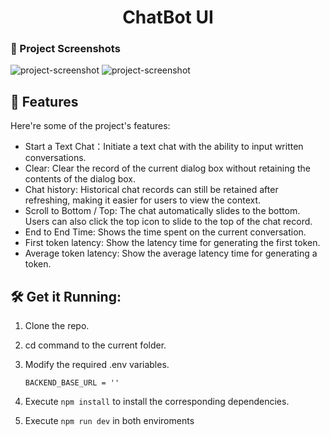 <h1 align="center" id="title"> ChatBot UI</h1>

### 📸 Project Screenshots

![project-screenshot](https://i.imgur.com/DJXLtuj.png)
![project-screenshot](https://i.imgur.com/5aYUtmq.png)



<h2>🧐 Features</h2>

Here're some of the project's features:

- Start a Text Chat：Initiate a text chat with the ability to input written conversations.
- Clear: Clear the record of the current dialog box without retaining the contents of the dialog box.
- Chat history: Historical chat records can still be retained after refreshing, making it easier for users to view the context.
- Scroll to Bottom / Top: The chat automatically slides to the bottom. Users can also click the top icon to slide to the top of the chat record.
- End to End Time: Shows the time spent on the current conversation.
- First token latency: Show the latency time for generating the first token.
- Average token latency: Show the average latency time for generating a token.

<h2>🛠️ Get it Running:</h2>

1. Clone the repo.

2. cd command to the current folder.

3. Modify the required .env variables.
    ```
    BACKEND_BASE_URL = ''
    ```
4. Execute `npm install` to install the corresponding dependencies.

5. Execute `npm run dev` in both enviroments
